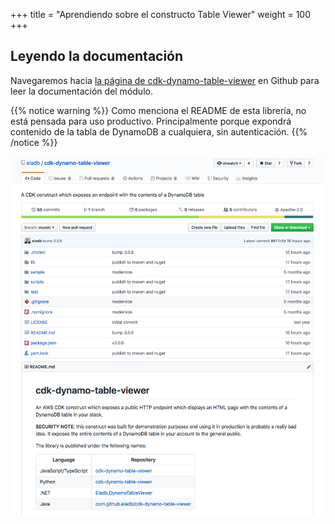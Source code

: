 +++
title = "Aprendiendo sobre el constructo Table Viewer"
weight = 100
+++

## Leyendo la documentación

Navegaremos hacia [la página de cdk-dynamo-table-viewer](https://github.com/cdklabs/cdk-dynamo-table-viewer) en Github para leer la documentación del módulo.

{{% notice warning %}}
Como menciona el README de esta librería, no está pensada para uso productivo. Principalmente 
porque expondrá contenido de la tabla de DynamoDB a cualquiera, sin autenticación.
{{% /notice %}}

![](./table-viewer.png)
